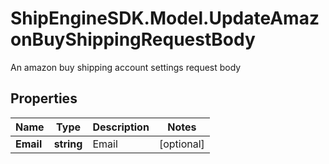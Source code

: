 # ShipEngineSDK.Model.UpdateAmazonBuyShippingRequestBody
An amazon buy shipping account settings request body

## Properties

Name | Type | Description | Notes
------------ | ------------- | ------------- | -------------
**Email** | **string** | Email | [optional] 

